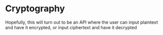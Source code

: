 # Cryptography

Hopefully, this will turn out to be an API where the user can input plaintext and have it encrypted, or input ciphertext and  have it decrypted
